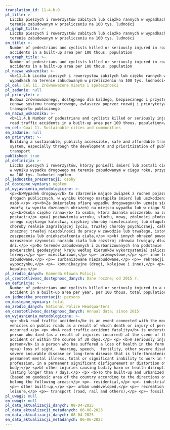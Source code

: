 ```yaml
---
translation_id: 11-4-b-0
pl_title: >-
  Liczba pieszych i rowerzystów zabitych lub ciężko rannych w wypadkach na
  terenie zabudowanym w przeliczeniu na 100 tys. ludności
pl_graph_title: >-
  Liczba pieszych i rowerzystów zabitych lub ciężko rannych w wypadkach na
  terenie zabudowanym w przeliczeniu na 100 tys. ludności
en_title: >-
  Number of pedestrians and cyclists killed or seriously injured in road traffic
  accidents in a built-up area per 100 thous. population
en_graph_title: >-
  Number of pedestrians and cyclists killed or seriously injured in road traffic
  accidents in a built-up area per 100 thous. population
pl_nazwa_wskaznika: >-
  <b>11.4.b Liczba pieszych i rowerzystów zabitych lub ciężko rannych w
  wypadkach na terenie zabudowanym w przeliczeniu na 100 tys. ludności</b>
pl_cel: Cel 11. Zrównoważone miasta i społeczności
pl_zadanie: null
pl_priorytet: >-
  Budowa zrównoważonego, dostępnego dla każdego, bezpiecznego i przystępnego
  cenowo systemu transportowego, zwłaszcza poprzez rozwój i priorytetyzację
  transportu publicznego
en_nazwa_wskaznika: >-
  <b>11.4.b Number of pedestrians and cyclists killed or seriously injured in
  road traffic accidents in a built-up area per 100 thous. population</b>
en_cel: Goal 11. Sustainable cities and communities
en_zadanie: null
en_priorytet: >-
  Building a sustainable, publicly accessible, safe and affordable transport
  system, especially through the development and prioritization of public
  transport
published: true
pl_definicja: >-
  Liczba pieszych i rowerzystów, którzy ponieśli śmierć lub zostali ciężko ranni
  w wyniku wypadku drogowego na terenie zabudowanym w ciągu roku, przypadająca
  na 100 tys. ludności ogółem.
pl_jednostka_prezentacji: osoby
pl_dostepne_wymiary: ogółem
pl_wyjasnienia_metodologiczne: >-
  <p><b>Wypadek drogowy</b> to zdarzenie mające związek z ruchem pojazdów na
  drogach publicznych, w wyniku którego nastąpiła śmierć lub uszkodzenie ciała
  osób.</p> <p><b>Za śmiertelną ofiarę wypadku drogowego</b> uznaje się osobę
  zmarłą (w wyniku doznanych obrażeń) na miejscu wypadku lub w ciągu 30 dni.</p>
  <p><b>Osoba ciężko ranna</b> to osoba, która doznała uszczerbku na zdrowiu w
  postaci:</p> <p>a) pozbawienia wzroku, słuchu, mowy, zdolności płodzenia,
  innego ciężkiego kalectwa, ciężkiej choroby nieuleczalnej lub długotrwałej
  choroby realnie zagrażającej życiu, trwałej choroby psychicznej, całkowitej
  znacznej trwałej niezdolności do pracy w zawodzie lub trwałego, istotnego
  zeszpecenia lub zniekształcenia ciała,</p> <p>b) innych obrażeń powodujących
  naruszenie czynności narządu ciała lub rozstrój zdrowia trwający dłużej niż 7
  dni.</p> <p>Do terenów zabudowanych i zurbanizowanych (na podstawie
  powierzchni geodezyjnej kraju według kierunków wykorzystania) zaliczamy
  tereny:</p> <p>– mieszkaniowe,</p> <p>– przemysłowe,</p> <p>– inne tereny
  zabudowane,</p> <p>– zurbanizowane niezabudowane,</p> <p>– rekreacji i
  wypoczynku,</p> <p>– komunikacyjne (drogi, kolejowe i inne),</p> <p>– użytki
  kopalne.</p>
pl_zrodlo_danych: Komenda Główna Policji
pl_czestotliwosc_dostępnosc_danych: Dane roczne; od 2015 r.
en_definicja: >-
  Number of pedestrians and cyclists killed or seriously injured in a road
  accident in a built-up area per year, per 100 thous. total population.
en_jednostka_prezentacji: persons
en_dostepne_wymiary: total
en_zrodlo_danych: National Police Headquarters
en_czestotliwosc_dostępnosc_danych: Annual data; since 2015
en_wyjasnienia_metodologiczne: >-
  <p> <b>A road traffic accident</b> is an event connected with the movement of
  vehicles on public roads as a result of which death or injury of person
  occurred.</p> <p> <b>A road traffic accident fatality</b> is understood as a
  person who died (as a result of injuries incurred) at the scene of the
  accident or within the course of 30 days.</p> <p> <b>A seriously injured
  person</b> is a person who has suffered a loss of health in the form of:</p>
  <p>a) loss of sight,  hearing, speech,  fertility, other severe disability,
  severe incurable disease or long-term disease that is life-threatening,
  permanent mental illness, total or significant inability to work in the
  profession, in a permanent significant disfigurement or distortion of the
  body;</p> <p>b) other injuries causing bodily harm or health disruption
  lasting longer than 7 days.</p> <p> <b>To the built-up and urbanized area</b>
  (based on geodesic area of the country according to the directions of use)
  belong the following areas:</p> <p>– residential,</p> <p>– industrial,</p>
  <p>– other built-up,</p> <p>– urban undeveloped,</p> <p>– recreation and
  leisure,</p> <p>– transport (road, rail and others),</p> <p>– fossil land.</p>
pl_uwagi: null
en_uwagi: null
pl_data_aktualizacji_danych: 08-04-2025
pl_data_aktualizacji_metadanych: 06-06-2023
en_data_aktualizacji_danych: 08-04-2025
en_data_aktualizacji_metadanych: 06-06-2023
---
```

